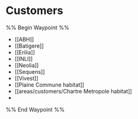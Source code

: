 # Customers
%% Begin Waypoint %%
- [[ABH]]
- [[Batigere]]
- [[Erilia]]
- [[INLI]]
- [[Neolia]]
- [[Sequens]]
- [[Vivest]]
- [[Plaine Commune habitat]]
- [[areas/customers/Chartre Metropole habitat]]
- 

%% End Waypoint %%